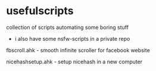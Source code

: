 # usefulscripts
collection of scripts automating some boring stuff

- i also have some nsfw-scripts in a private repo

fbscroll.ahk - smooth infinite scroller for facebook website

nicehashsetup.ahk - setup nicehash in a new computer
